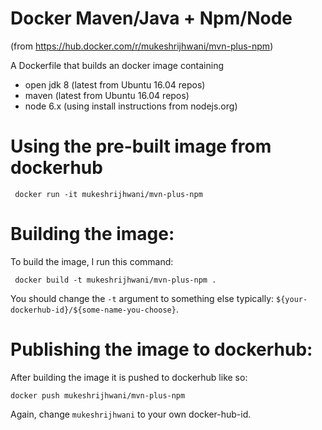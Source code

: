 Docker Maven/Java + Npm/Node
============================

(from https://hub.docker.com/r/mukeshrijhwani/mvn-plus-npm)

A Dockerfile that builds an docker image containing

 - open jdk 8 (latest from Ubuntu 16.04 repos)
 - maven (latest from Ubuntu 16.04 repos)
 - node 6.x (using install instructions from nodejs.org)

Using the pre-built image from dockerhub
==============================

     docker run -it mukeshrijhwani/mvn-plus-npm

Building the image:
===================

To build the image, I run this command:

     docker build -t mukeshrijhwani/mvn-plus-npm .

You should change the `-t` argument to something else
typically: `${your-dockerhub-id}/${some-name-you-choose}`.

Publishing the image to dockerhub:
==================================

After building the image it is pushed to dockerhub like so:

    docker push mukeshrijhwani/mvn-plus-npm

Again, change `mukeshrijhwani` to your own docker-hub-id.

